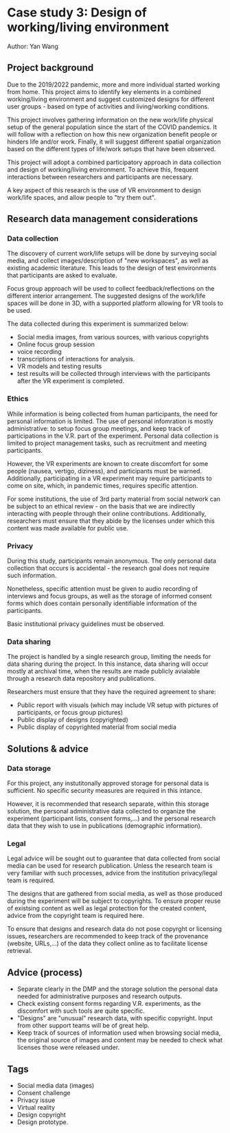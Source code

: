 # Case study 3: Design of working/living environment 

Author: Yan Wang 

## Project background

Due to the 2019/2022 pandemic, more and more individual started working from home. This project aims to identify key elements in a combined working/living environment and suggest customized designs for different user groups - based on type of activities and living/working conditions.



This project involves gathering information on the new work/life physical setup of the general population since the start of the COVID pandemics. It will follow with a reflection on how this new organization benefit people or hinders life and/or work. Finally, it will suggest different spatial organization based on the different types of life/work setups that have been observed.

This project will adopt a combined participatory approach in data collection and design of working/living environment. To achieve this, frequent interactions between researchers and participants are necessary.

A key aspect of this research is the use of VR environment to design work/life spaces, and allow people to "try them out". 

## Research data management considerations

### Data collection

The discovery of current work/life setups will be done by surveying social media, and collect images/description of "new workspaces", as well as existing academic literature. This leads to the design of test environments that participants are asked to evaluate.

Focus group approach will be used to collect feedback/reflections on the different interior arrangement. The suggested designs of the work/life spaces will be done in 3D, with a supported platform allowing for VR tools to be used. 

The data collected during this experiment is summarized below:
- Social media images, from various sources, with various copyrights
- Online focus group session
-   voice recording
-   transcriptions of interactions for analysis.
- VR models and testing results
-  test results will be collected through interviews with the participants after the VR experiment is completed.

### Ethics 

While information is being collected from human participants, the need for personal information is limited. The use of personal infomration is mostly administrative: to setup focus group meetings, and keep track of participations in the V.R. part of the experiment. Personal data collection is limited to project management tasks, such as recruitment and meeting participants. 

However, the VR experiments are known to create discomfort for some people (nausea, vertigo, diziness), and participants must be warned. Additionally, participating in a VR experiment may require participants to come on site, which, in pandemic times, requires specific attention. 


For some institutions, the use of 3rd party material from social network can be subject to an ethical review - on the basis that we are indirectly interacting with people through their online contributions. Additionally, researchers must ensure that they abide by the licenses under which this content was made available for public use. 

### Privacy 

During this study, participants remain anonymous. The only personal data collection that occurs is accidental - the research goal does not require such information.

Nonetheless, specific attention must be given to audio recording of interviews and focus groups, as well as the storage of informed consent forms which does contain personally identifiable information of the participants.

Basic institutional privacy guidelines must be observed.


### Data sharing

The project is handled by a single research group, limiting the needs for data sharing during the project. In this instance, data sharing will occur mostly at archival time, when the results are made publicly avialable through a research data repository and publications. 

Researchers must ensure that they have the required agreement to share: 
- Public report with visuals (which may include VR setup with pictures of participants, or focus group pictures)
- Public display of designs (copyrighted)
- Public display of copyrighted material from social media

## Solutions & advice

### Data storage

For this project, any instutitonally approved storage for personal data is sufficient. No specific security measures are required in this intance. 

However, it is recommended that research separate, within this storage solution, the personal administrative data collected to organize the experiment (participant lists, consent forms,...) and the personal research data that they wish to use in publications (demographic information).

### Legal 

Legal advice will be sought out to guarantee that data collected from social media can be used for research publication. Unless the research team is very familiar with such processes, advice from the institution privacy/legal team is required. 

The designs that are gathered from social media, as well as those produced during the experiment will be subject to copyrights. To ensure proper reuse of existsing content as well as legal protection for the created content, advice from the copyright team is required here.  

To ensure that designs and research data do not pose copyrght or licensing issues, researchers are recommended to keep track of the provenance (website, URLs,...) of the data they collect online as to facilitate license retrieval. 

## Advice (process)

- Separate clearly in the DMP and the storage solution the personal data needed for administrative purposes and research outputs.
- Check existing consent forms regarding V.R. experiments, as the discomfort with such tools are quite specific.
- "Designs" are "unusual" research data, with specific copyright. Input from other support teams will be of great help.
- Keep track of sources of information used when browsing social media, the original source of images and content may be needed to check what licenses those were released under. 

## Tags 
- Social media data (images)
- Consent challenge
- Privacy issue
- Virtual reality
- Design copyright
- Design prototype. 


